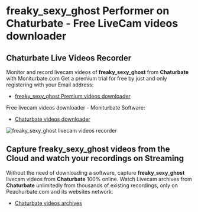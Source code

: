 # freaky_sexy_ghost Performer on Chaturbate - Free LiveCam videos downloader

## Chaturbate Live Videos Recorder

Monitor and record livecam videos of **freaky_sexy_ghost** from **Chaturbate** with Moniturbate.com
Get a premium trial for free by just and only registering with your Email address:
* [freaky_sexy_ghost Premium videos downloader](https://moniturbate.com/request-demo-licence-key.html)

Free livecam videos downloader - Moniturbate Software:
* [Chaturbate videos downloader](https://moniturbate.com/moniturbate-download-software.html)

![freaky_sexy_ghost livecam videos recorder](https://peachurnet.com/templates/moniturbate-software.png)


## Capture freaky_sexy_ghost videos from the Cloud and watch your recordings on Streaming

Without the need of downloading a software, capture **freaky_sexy_ghost** livecam videos from **Chaturbate** 100% online.
Watch Livecam archives from **Chaturbate** unlimitedly from thousands of existing recordings, only on Peachurbate.com and its websites network:
* [Chaturbate videos archives](https://peachurnet.com/)